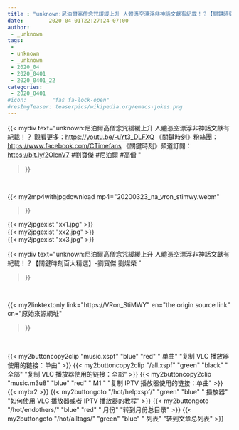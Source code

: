 ```yaml
---
title : "unknown:尼泊爾高僧念咒緩緩上升 人體憑空漂浮非神話文獻有紀載！？【關鍵時刻百大精選】-劉寶傑 劉燦榮 "
date:        2020-04-01T22:27:24-07:00
author:
 - _unknown
tags:
 - 
 - unknown
 - _unknown
 - 2020_04
 - 2020_0401
 - 2020_0401_22
categories:
 - 2020_0401
#icon:        "fas fa-lock-open"
#resImgTeaser: teaserpics/wikipedia.org/emacs-jokes.png
---
```







{{< mydiv text="unknown:尼泊爾高僧念咒緩緩上升 人體憑空漂浮非神話文獻有紀載！？ 觀看更多：https://youtu.be/-uYt3_DLFXQ  《關鍵時刻》粉絲團：https://www.facebook.com/CTimefans 《關鍵時刻》頻道訂閱：https://bit.ly/2OlcnV7  #劉寶傑 #尼泊爾 #高僧 "
>}}
<br>


{{< my2mp4withjpgdownload mp4="20200323_na_vron_stimwy.webm"
>}}

{{< my2jpgexist "xx1.jpg" >}}<br>
{{< my2jpgexist "xx2.jpg" >}}<br>
{{< my2jpgexist "xx3.jpg" >}}<br>



{{< mydiv text="unknown:尼泊爾高僧念咒緩緩上升 人體憑空漂浮非神話文獻有紀載！？【關鍵時刻百大精選】-劉寶傑 劉燦榮 "
>}}
<br>

{{< my2linktextonly link="https://VRon_StiMWY"
en="the origin source link" cn="原始來源網址"
>}}


<br>


{{< my2buttoncopy2clip "music.xspf"        "blue"   "red"    " 单曲"  "复制 VLC 播放器使用的链接：单曲" >}} {{< my2buttoncopy2clip "/all.xspf"         "green"  "black"  " 全部"  "复制 VLC 播放器使用的链接：全部" >}} {{< my2buttoncopy2clip "music.m3u8"        "blue"   "red"    " M1 "    "复制 IPTV 播放器使用的链接：单曲" >}} {{< mybr2 >}} {{< my2buttongoto      "/hot/helpxspf/"    "green"  "blue"   " 播放器" "如何使用 VLC 播放器或者 IPTV 播放器的教程" >}} {{< my2buttongoto      "/hot/endothers/"   "blue"   "red"    " 月份"   "转到月份总目录" >}} {{< my2buttongoto      "/hot/alltags/"     "green"  "blue"   " 列表"   "转到文章总列表" >}} 
